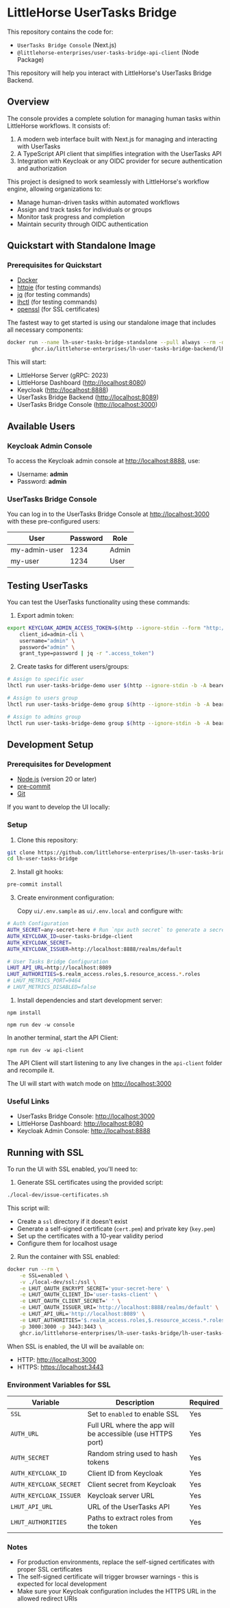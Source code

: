 # LittleHorse UserTasks Bridge

This repository contains the code for:

- `UserTasks Bridge Console` (Next.js)
- `@littlehorse-enterprises/user-tasks-bridge-api-client` (Node Package)

This repository will help you interact with LittleHorse's UserTasks Bridge Backend.

## Overview

The console provides a complete solution for managing human tasks within LittleHorse workflows. It consists of:

1. A modern web interface built with Next.js for managing and interacting with UserTasks
2. A TypeScript API client that simplifies integration with the UserTasks API
3. Integration with Keycloak or any OIDC provider for secure authentication and authorization

This project is designed to work seamlessly with LittleHorse's workflow engine, allowing organizations to:

- Manage human-driven tasks within automated workflows
- Assign and track tasks for individuals or groups
- Monitor task progress and completion
- Maintain security through OIDC authentication

## Quickstart with Standalone Image

### Prerequisites for Quickstart

- [Docker](https://www.docker.com/)
- [httpie](https://httpie.io/) (for testing commands)
- [jq](https://jqlang.github.io/jq/) (for testing commands)
- [lhctl](https://littlehorse.dev/docs/getting-started/installation) (for testing commands)
- [openssl](https://www.openssl.org/) (for SSL certificates)

The fastest way to get started is using our standalone image that includes all necessary components:

```bash
docker run --name lh-user-tasks-bridge-standalone --pull always --rm -d --net=host \
        ghcr.io/littlehorse-enterprises/lh-user-tasks-bridge-backend/lh-user-tasks-bridge-standalone:latest
```

This will start:

- LittleHorse Server (gRPC: 2023)
- LittleHorse Dashboard (<http://localhost:8080>)
- Keycloak (<http://localhost:8888>)
- UserTasks Bridge Backend (<http://localhost:8089>)
- UserTasks Bridge Console (<http://localhost:3000>)

## Available Users

### Keycloak Admin Console

To access the Keycloak admin console at <http://localhost:8888>, use:

- Username: **admin**
- Password: **admin**

### UserTasks Bridge Console

You can log in to the UserTasks Bridge Console at <http://localhost:3000> with these pre-configured users:

| User          | Password | Role  |
| ------------- | -------- | ----- |
| my-admin-user | 1234     | Admin |
| my-user       | 1234     | User  |

## Testing UserTasks

You can test the UserTasks functionality using these commands:

1. Export admin token:

```bash
export KEYCLOAK_ADMIN_ACCESS_TOKEN=$(http --ignore-stdin --form "http://localhost:8888/realms/master/protocol/openid-connect/token" \
    client_id=admin-cli \
    username="admin" \
    password="admin" \
    grant_type=password | jq -r ".access_token")
```

2. Create tasks for different users/groups:

```bash
# Assign to specific user
lhctl run user-tasks-bridge-demo user $(http --ignore-stdin -b -A bearer -a "${KEYCLOAK_ADMIN_ACCESS_TOKEN}" "http://localhost:8888/admin/realms/default/users/?username=my-user" | jq -r ".[0].id")

# Assign to users group
lhctl run user-tasks-bridge-demo group $(http --ignore-stdin -b -A bearer -a "${KEYCLOAK_ADMIN_ACCESS_TOKEN}" "http://localhost:8888/admin/realms/default/groups/?exact=true&search=users" | jq -r ".[0].id")

# Assign to admins group
lhctl run user-tasks-bridge-demo group $(http --ignore-stdin -b -A bearer -a "${KEYCLOAK_ADMIN_ACCESS_TOKEN}" "http://localhost:8888/admin/realms/default/groups/?exact=true&search=admins" | jq -r ".[0].id")
```

## Development Setup

### Prerequisites for Development

- [Node.js](https://nodejs.org/) (version 20 or later)
- [pre-commit](https://pre-commit.com/)
- [Git](https://git-scm.com/)

If you want to develop the UI locally:

### Setup

1. Clone this repository:

```bash
git clone https://github.com/littlehorse-enterprises/lh-user-tasks-bridge.git
cd lh-user-tasks-bridge
```

2. Install git hooks:

```bash
pre-commit install
```

3. Create environment configuration:

   Copy `ui/.env.sample` as `ui/.env.local` and configure with:

```bash
# Auth Configuration
AUTH_SECRET=any-secret-here # Run `npx auth secret` to generate a secret. Read more: https://cli.authjs.dev
AUTH_KEYCLOAK_ID=user-tasks-bridge-client
AUTH_KEYCLOAK_SECRET=
AUTH_KEYCLOAK_ISSUER=http://localhost:8888/realms/default

# User Tasks Bridge Configuration
LHUT_API_URL=http://localhost:8089
LHUT_AUTHORITIES=$.realm_access.roles,$.resource_access.*.roles
# LHUT_METRICS_PORT=9464
# LHUT_METRICS_DISABLED=false

```

1. Install dependencies and start development server:

```shell
npm install
```

```shell
npm run dev -w console
```

In another terminal, start the API Client:

```shell
npm run dev -w api-client
```

The API Client will start listening to any live changes in the `api-client` folder and recompile it.

The UI will start with watch mode on <http://localhost:3000>

### Useful Links

- UserTasks Bridge Console: <http://localhost:3000>
- LittleHorse Dashboard: <http://localhost:8080>
- Keycloak Admin Console: <http://localhost:8888>

## Running with SSL

To run the UI with SSL enabled, you'll need to:

1. Generate SSL certificates using the provided script:

```bash
./local-dev/issue-certificates.sh
```

This script will:

- Create a `ssl` directory if it doesn't exist
- Generate a self-signed certificate (`cert.pem`) and private key (`key.pem`)
- Set up the certificates with a 10-year validity period
- Configure them for localhost usage

2. Run the container with SSL enabled:

```bash
docker run --rm \
    -e SSL=enabled \
    -v ./local-dev/ssl:/ssl \
    -e LHUT_OAUTH_ENCRYPT_SECRET='your-secret-here' \
    -e LHUT_OAUTH_CLIENT_ID='user-tasks-client' \
    -e LHUT_OAUTH_CLIENT_SECRET=' ' \
    -e LHUT_OAUTH_ISSUER_URI='http://localhost:8888/realms/default' \
    -e LHUT_API_URL='http://localhost:8089' \
    -e LHUT_AUTHORITIES='$.realm_access.roles,$.resource_access.*.roles' \
    -p 3000:3000 -p 3443:3443 \
    ghcr.io/littlehorse-enterprises/lh-user-tasks-bridge/lh-user-tasks-bridge-console:latest
```

When SSL is enabled, the UI will be available on:

- HTTP: <http://localhost:3000>
- HTTPS: <https://localhost:3443>

### Environment Variables for SSL

| Variable                  | Description                                                | Required |
| ------------------------- | ---------------------------------------------------------- | -------- |
| `SSL`                     | Set to `enabled` to enable SSL                             | Yes      |
| `AUTH_URL`                | Full URL where the app will be accessible (use HTTPS port) | Yes      |
| `AUTH_SECRET`             | Random string used to hash tokens                          | Yes      |
| `AUTH_KEYCLOAK_ID`        | Client ID from Keycloak                                    | Yes      |
| `AUTH_KEYCLOAK_SECRET`    | Client secret from Keycloak                                | Yes      |
| `AUTH_KEYCLOAK_ISSUER`    | Keycloak server URL                                        | Yes      |
| `LHUT_API_URL`            | URL of the UserTasks API                                  | Yes      |
| `LHUT_AUTHORITIES`        | Paths to extract roles from the token                      | Yes      |

### Notes

- For production environments, replace the self-signed certificates with proper SSL certificates
- The self-signed certificate will trigger browser warnings - this is expected for local development
- Make sure your Keycloak configuration includes the HTTPS URL in the allowed redirect URIs
